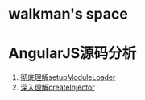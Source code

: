 # walkman's space

AngularJS源码分析
======================
1. [彻底理解setupModuleLoader](https://github.com/walkerqiao/walkman/blob/master/angular-setupmoduleloader.md)
2. [深入理解createInjector](https://github.com/walkerqiao/walkman/blob/master/angular-create-injector.md)
